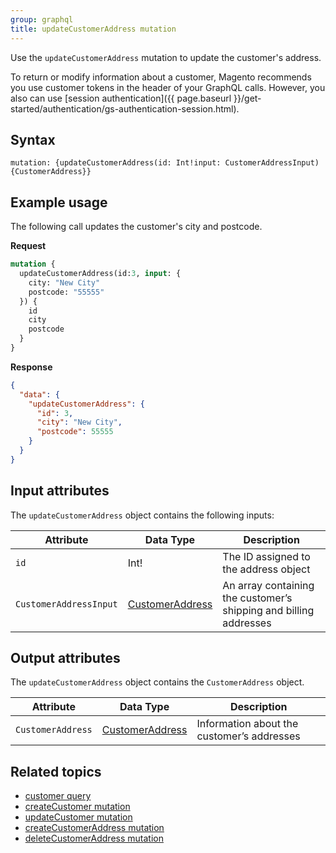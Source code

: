```yaml
---
group: graphql
title: updateCustomerAddress mutation
---
```


Use the `updateCustomerAddress` mutation to update the customer's address.

To return or modify information about a customer, Magento recommends you use customer tokens in the header of your GraphQL calls. However, you also can use [session authentication]({{ page.baseurl }}/get-started/authentication/gs-authentication-session.html).

## Syntax

`mutation: {updateCustomerAddress(id: Int!input: CustomerAddressInput) {CustomerAddress}}`

## Example usage

The following call updates the customer's city and postcode.

**Request**

```graphql
mutation {
  updateCustomerAddress(id:3, input: {
    city: "New City"
    postcode: "55555"
  }) {
    id
    city
    postcode
  }
}
```

**Response**

```json
{
  "data": {
    "updateCustomerAddress": {
      "id": 3,
      "city": "New City",
      "postcode": 55555
    }
  }
}
```

## Input attributes

The `updateCustomerAddress` object contains the following inputs:

Attribute |  Data Type | Description
--- | --- | ---
`id` | Int! | The ID assigned to the address object
`CustomerAddressInput` | [CustomerAddress]({{page.baseurl}}/graphql/mutations/create-customer-address.html#customerAddressInput) | An array containing the customer’s shipping and billing addresses

## Output attributes

The `updateCustomerAddress` object contains the `CustomerAddress` object.

Attribute |  Data Type | Description
--- | --- | ---
`CustomerAddress` | [CustomerAddress]({{page.baseurl}}/graphql/mutations/create-customer-address.html#customerAddress) | Information about the customer’s addresses

## Related topics

* [customer query]({{page.baseurl}}/graphql/queries/customer.html)
* [createCustomer mutation]({{page.baseurl}}/graphql/mutations/create-customer.html)
* [updateCustomer mutation]({{page.baseurl}}/graphql/mutations/update-customer.html)
* [createCustomerAddress mutation]({{page.baseurl}}/graphql/mutations/create-customer-address.html)
* [deleteCustomerAddress mutation]({{page.baseurl}}/graphql/mutations/delete-customer-address.html)
